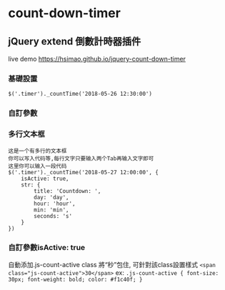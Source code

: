 # count-down-timer
## jQuery extend 倒數計時器插件

live demo https://hsimao.github.io/jquery-count-down-timer

### 基礎設置  

`$('.timer')._countTime('2018-05-26 12:30:00')`

### 自訂參數  
### 多行文本框   
    这是一个有多行的文本框 
    你可以写入代码等,每行文字只要输入两个Tab再输入文字即可 
    这里你可以输入一段代码 
    $('.timer')._countTime('2018-05-27 12:00:00', {
        isActive: true,
        str: {
            title: 'Countdown: ',
            day: 'day',
            hour: 'hour',
            min: 'min',
            seconds: 's'
        }
    })

### 自訂參數isActive: true
自動添加.js-count-active class 將“秒”包住, 可針對該class設置樣式
`<span class="js-count-active">30</span>`
ex:
`.js-count-active {
    font-size: 30px;
   font-weight: bold;
    color: #f1c40f;
}`